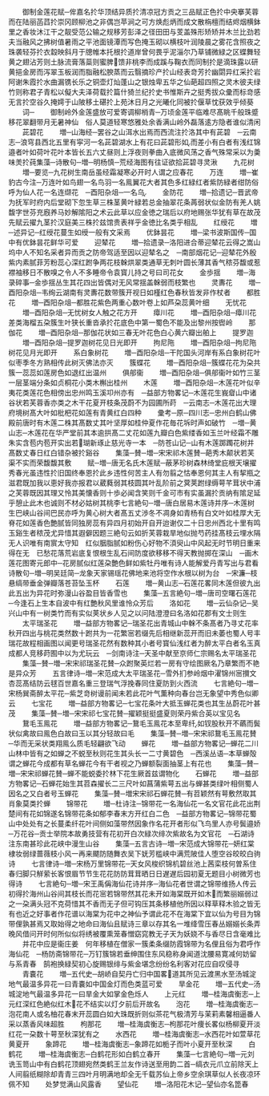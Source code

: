 <!-- { "loadSidebar": true } -->
　　御制金莲花赋─侔嘉名扵华顶结异质扵清凉冠方贡之三品赋正色扵中央搴芙蓉而在陆丽菡蓞扵崇冈顾柳池之非偶岂苹涧之可方焕彪炳而成文散栴檀而结烬烟横鉢里之香妆沐江干之靓受范公输之规移芳彭泽之径田田与芰盖殊形矫矫并木兰比劲若夫当融风之拂树值暑雨之平池面镜潭而写色掩玉砌以横枝叶润陵晨之雾花含照夜之珠袭轻芬扵衣縠映斜月于牕帷本托根扵道岸曾何畏乎泥淄尔乃草铺微緑之区蝶舞轻黄之翅沾芳则土脉流膏落蘂则蜜脾馈非桃李而成蹊与鞠衣而同制扵是滴珠露以研黄挹金房而泻翠玉板润而脂融松腴蒸而云翳摘珍产扵山经表竒芳扵幽閟异红采扵岩阿谢朱霞扵水曲漏镌长乐之铜壶灯灿蓬山之银烛卑五华之仙葩超四照之灵木彼夫绿竹则称君子青松以儗大夫泽荷载扵篇什猗兰纪扵史书惟斯卉之挺秀拔众彚而标竒感无言扵空谷久掩嫮于山陂移土碪扵上苑沐日月之光曦化同被扵偃草忱获效乎倾葵
　　词─
　　御制岭外金莲盛放可爱寄调柳梢青─万顷金莲平临难尽髙眺千般珠蹙移花翠翻带月无暑神仙　俗人莫道轻寒悠雅处余香满山岭外磊落逺方隐者谁似清闲
　　茈碧花
　　増─山海经─罢谷之山洱水出焉而西流注扵洛其中有茈碧　─云南志─浪穹县西北五里有寜河一名茈碧湖水上有花曰茈碧形如而差小有白者有浅红锦邉者叶如荷叶花叶本皆长五六丈昼则上浮夜则拳曲入底微风荡之香气殊常采以为羮味羙扵莼集藻─诗散句─増─明杨慎─荒经海图有往证欲拾茈碧寻灵湫
　　九花树
　　増─要览─九花树生南岳虽经霜凝寒必开时人谓之应春花
　　万连
　　増─崔豹古今注─万连叶如鸟翅一名鸟羽一名鳯翼花大者其色多红緑红者紫防緑者绀防俗呼为仙人花一名连缬花　─酉阳杂俎─一名乌
　　金防花
　　増─拾遗记─晋武帝为抚军时府内后堂砌下忽生草三株茎黄叶緑若总金抽翠花条苒弱状似金防有羌人姚馥字世芬充廐养马妙解隂阳之术云此草以应金徳之瑞后以府地赐张华犹有草在故茂先赋云擢九茎扵汉庭美三株扵兹馆贵表祥乎金徳比名类乎相乱
　　红绶花
　　増─述异记─红绶花蔓生如绶一般有文采焉
　　优鉢昙花
　　増─梁书波斯国传─国中有优鉢昙花鲜华可爱
　　迎辇花
　　増─拾遗录─洛阳进合蒂迎辇花云得之嵩山坞中人不知名采者异而贡之防帝驾适至因以迎辇名之　─南部烟花记─迎辇花外殷紫内素腻菲芳粉蕊心深红跗争两花枝榦烘翠类通草无刺叶圆长薄其香气秾芬馥或惹襟袖移日不散嗅之令人不多睡帝令袁寳儿持之号曰司花女
　　金歩揺
　　増─海录碎事─金歩揺丛生其花四出皆偶对无风常揺盖榦弱而枝繁也
　　灵夀花
　　増─酉阳杂俎─韦绚云湖南有灵夀花数带簇开视日如槿红色春秋皆发非作杖者
　　都胜花
　　増─酉阳杂俎─都胜花紫色两重心数叶卷上如芦朶蕊黄叶细
　　无忧花
　　増─酉阳杂俎─无忧树女人触之花方开
　　瘴川花
　　増─酉阳杂俎─瘴川花差类海榴五朶簇生叶狭长重沓承扵花底色中第一蜀色不能及出黎州按辔岭
　　那伽花
　　増─酉阳杂俎─那伽花状如三春无叶花色白心黄六瓣出舶上
　　提罗迦
　　増─酉阳杂俎─提罗迦树花见日光即开
　　拘尼陁
　　増─酉阳杂俎─拘尼陁树花见月光即开
　　系白象树花
　　増─酉阳杂俎─干陀国头河岸有系白象树花叶似枣季冬方熟相传此树灭佛法亦灭
　　簇蝶花
　　増─酉阳杂俎─簇蝶花花为朶共簇一蕊蕊如莲房色如退红出温州
　　俱郍衞
　　増─酉阳杂俎─俱郍衞叶如竹三茎一层茎端分条如贞桐花小类木槲出桂州
　　木莲
　　増─酉阳杂俎─木莲花叶似辛夷花类莲花色相傍出忠州鸣玉溪卭州亦有　─益部方物畧记─木莲花生峩睂山中诸谷状若芙蓉香亦类之木干花夏开枝条茂蔚不为园圃所莳　─云南志─木莲花出大理府境树髙大叶如枇杷花如莲有青黄红白四种
　　彚考─原─四川志─忠州白鹤山佛殿前唐时有木莲二株其髙数丈其叶坚厚如桂仲夏作花毎花坼时声如破竹　─増─黄山志─木莲花在华严堂前其本逾拱髙二丈花如莲九瓣白色紫缕香如玉兰叶经霜不雕朱实含苞内苞开实出若瑚新琢止慈光寺一本　─防苍山记─山有木莲踯躅花树并髙数丈春日红白错杂被扵谿谷
　　集藻─賛─増─宋宋祁木莲賛─葩秀木颠状若芙渠不实而荣馥馥其敷
　　赋─増─唐无名氏木莲赋─蔽茅珍树森林绮堂庇根天壌擢秀春光虽违性扵旧国终奉恩扵此乡违性何苦主人有勿翦之怙奉恩何其主人有挈瓶之滋君既加我以恵好我亦报君以葳蕤弱其枝圆其叶乱阶前之蓂荚跗绿缛萼芊茸状中浦之芙蓉既因其理又怜其美懐香则十歩必闻含笑则千金可市有实虽漏扵贡纳有隂足延乎憩止此木也诚则不材必姑树其桃李七言絶句─増─唐白居易木莲诗并序─木莲树生巴峡山谷间巴民亦呼为黄心树大者髙五丈渉冬不凋身如青杨有白文叶如桂厚大无脊花如莲香色艶腻皆同独房蕊有异四月初始开自开迨谢仅二十日忠州西北十里有鸣玉谿生者秾茂尤异惜其遐僻因题三絶句云如折芙蓉栽旱地似抛芍药挂髙枝云埋水隔无人识唯有南賔太守知　红似胭脂腻如粉伤心好物不湏臾山中风起无时节明日重来得在无　已愁花落荒岩底复恨根生乱石间防度欲移移不得天教抛掷在深山　─画木莲花图寄元郎中─花房腻似红莲朶艶色鲜如紫牡丹唯有诗人能解爱丹青写出与君看诗散句─増─明吴廷简─龙象天家锡瑶花佛地来池将空作水根以树为台　─宋濂─枝悬缟带垂金弹瓣落苍苔坠玉杯
　　石莲
　　増─黄山志─石莲花畧同木莲但彼九出此五出为异花时弥漫山谷盈目皆香雪也
　　集藻─五言絶句─増─唐司空曙石莲花─今逢石上生本自波中有红艶秋风里谁怜众芳后
　　洛如花
　　増─云仙杂记─吴兴山中有一树类竹而有实似荚状乡人见之以问陆澄澄曰名洛如花郡有文士则生
　　太平瑞圣花
　　増─益部方物畧记─瑞圣花出青城山中榦不条髙者乃寻丈花率秋开四出与桃花类然数十跗共为一花繁宻若缀先后相继新蕊开而旧未萎也蜀人号丰瑞花故程相画图以闻更号瑞圣花然有数种其小者号寳仙浅红者为醉太平白者名玉真成都人竞移莳囿中以为尤玩云　─剑南诗注─天圣中献至京师仁宗赐名太平瑞圣花
　　集藻─賛─増─宋宋祁瑞圣花賛─众跗聚英烂若一房有守绘图厥名乃章繁而不艳是异众芳
　　五言律诗─増─宋范成大太平瑞圣花─雪外扪参岭烟中濯锦州宻攅文杏蕊髙结防云毬百世嘉名重三登瑞气浮挽春同住夏防到火西流
　　七言絶句─増─宋杨巽斋醉太平花─紫芝竒树谩前闻未若此花叶气薫种向春台岂无象望中秀色似卿云
　　七宝花
　　増─益部方物畧记─七宝花条叶大抵玉蝉花类也其生丛蔚花叶甚茂
　　集藻─賛─増─宋宋祁七宝花賛─擢颖挺挺盛夏则荣丹紫合英以宝见名
　　鵞毛玉鳯花
　　増─益部方物畧记─鵞毛玉鳯花本至卑纤如钗股秋开不蘤而鬓状似禽故曰鳯色白故曰玉以其分轻故曰毛
　　集藻─賛─増─宋宋祁鵞毛玉鳯花賛─华而无采状类翔鳯么质毛轻翩欲飞动
　　蝉花
　　増─益部方物畧记─蝉花二川山林中皆有之如蝉之不蜕至秋则花生其头长一二寸黄碧色　─西溪丛语─本草蝉殻谓之蝉花今成都有草名蝉花今有干者视之乃蝉额裂面抽茎上有花也
　　集藻─賛─増─宋宋祁蝉花賛─蝉不能蜕委扵林下花生厥首兹谓物化
　　石蝉花
　　増─益部方物畧记─石蝉花始生其苕森擢长二三尺叶如菖蒲紫萼五出与蝉甚类绿叶相侧蜀人因名之又白者号玉蝉花
　　集藻─賛─増宋宋祁石蝉花賛─有苕颖然有萼敷然取其肖象莫类扵蝉
　　锦带花
　　増─杜诗注─锦带花一名海仙花一名文官花此花出荆楚间有花如锦遂名锦带花条如郁李春末方开红白二色　─益部方物畧记─锦带花蜀山中处处有之长蔓柔纤花叶间侧如藻带然因象作名花开者形似飞鸟里人亦号鬓邉娇　─万花谷─贡士举院本故勇技营有花初开白次緑次绯次紫故名为文官花　─石湖诗注东南甚珍此花峡中漫生山谷
　　集藻─五言古诗─増─宋范成大锦带花─妍红棠棣妆弱绿蔷薇枝小风一再来飃防随舞衣吴下妩芳槛峡中满荒陂佳人堕空谷皎皎白驹诗
　　七言律诗─増─宋杨万里锦带花─天女风梭织锦机碧丝池上茜栾枝何曽系住春归脚只觧萦长客恨眉节节生花花防防茸茸晒日日遅遅后园初夏无题目小树微芳也得诗
　　七言絶句─増─宋王禹偁海仙花诗并序─海仙花者世谓之锦带维扬人传云初得扵海州山谷间其枝长而花宻若锦带然其花未开如海棠既开如木而繁丽嫋弱过之一朶满头冠不克荷惜其不香而无子但可钩压其条移植他所因以释草释木验之皆无有也近之好事者作花谱以海棠为花中之神仙予谓此花不在海棠下宜以仙为号目为锦带俚孰甚焉又取始得之地命曰海仙且赋诗三章以存其名一堆绛雪压春丛嫋嫋长条弄晚风借问开时何所似似将绣被覆熏笼春憎窈窕教无子天为妖娆不与香尽日含毫难比
　　并花中应是衞庄姜　何年移植在僧家一簇柔条缀防霞锦带为名俚且俗为君呼作海仙花　─杨防斋锦带花─万钉簇锦若垂绅围住东风稳称身闻道沈腰易寛减何妨留与系青春　鹄袍换緑契初心旋赐银绯与紫金堪念纷纷名利客对花应自叹侵寻
　　青嚢花
　　増─五代史─胡峤自契丹亡归中国畧道其所见云渡黑水至汤城淀地气最温多异花一曰青嚢如中国金灯而色类蓝可爱
　　旱金花
　　増─五代史─汤城淀地气最温多异花一曰旱金大如掌金色烁人
　　上元红
　　増─桂海虞衡志─上元红深红色絶似红木花不结实以灯夕前后开故名
　　泡花
　　増─桂海虞衡志─泡花南人或名柚花春末开蕊圆白如大珠既折则似茶花气极清芳与茉莉素馨相逼番人采以蒸香风味超胜
　　枸那花
　　増─桂海虞衡志─枸那花叶痩长畧似杨柳夏开淡红花一朶数十萼至秋深犹有之
　　水西花
　　増─桂海虞衡志─水西花叶如萱草花黄夏开
　　象蹄花
　　増─桂海虞衡志─象蹄花如栀子而叶小夏开至秋深
　　白鹤花
　　増─桂海虞衡志─白鹤花形如白鹤立春开
　　集藻─七言絶句─増─元刘诜玉笥山中有白鹤花顶翅宛然类鹤王兰友作诗送至用韵二首─缟衣元爪立前除天上人间翦纸糊除却青青三四叶月明满地却全无千载苏仙上帝乡空余琪草似人长夜凉环佩不知
　　处梦觉满山风露香
　　望仙花
　　増─洛阳花木记─望仙亦名箆春
